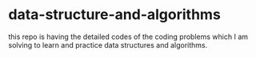 # data-structure-and-algorithms
this repo is having the detailed codes of the coding problems which I am solving to learn and practice data structures and algorithms.
